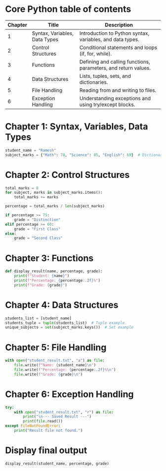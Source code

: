 # Core Python table of contents 

| Chapter | Title               | Description                                                  |
|---------|---------------------|--------------------------------------------------------------|
| 1       | Syntax, Variables, Data Types | Introduction to Python syntax, variables, and data types.   |
| 2       | Control Structures  | Conditional statements and loops (if, for, while).           |
| 3       | Functions           | Defining and calling functions, parameters, and return values.|
| 4       | Data Structures     | Lists, tuples, sets, and dictionaries.                       |
| 5       | File Handling       | Reading from and writing to files.                           |
| 6       | Exception Handling  | Understanding exceptions and using try/except blocks.        |



# Chapter 1: Syntax, Variables, Data Types
```python
student_name = "Ramesh"
subject_marks = {"Math": 78, "Science": 85, "English": 69}  # Dictionary with subject marks
```

# Chapter 2: Control Structures
```python
total_marks = 0
for subject, marks in subject_marks.items():
    total_marks += marks

percentage = total_marks / len(subject_marks)

if percentage >= 75:
    grade = "Distinction"
elif percentage >= 60:
    grade = "First Class"
else:
    grade = "Second Class"
```

# Chapter 3: Functions
```python
def display_result(name, percentage, grade):
    print(f"Student: {name}")
    print(f"Percentage: {percentage:.2f}%")
    print(f"Grade: {grade}")
```

# Chapter 4: Data Structures
```python
students_list = [student_name]
students_tuple = tuple(students_list)  # Tuple example
unique_subjects = set(subject_marks.keys())  # Set example
```

# Chapter 5: File Handling
```python
with open("student_result.txt", "a") as file:
    file.write(f"Name: {student_name}\n")
    file.write(f"Percentage: {percentage:.2f}%\n")
    file.write(f"Grade: {grade}\n")
```

# Chapter 6: Exception Handling
```python
try:
    with open("student_result.txt", "r") as file:
        print("\n--- Saved Result ---")
        print(file.read())
except FileNotFoundError:
    print("Result file not found.")
```

# Display final output
```python
display_result(student_name, percentage, grade)
```
